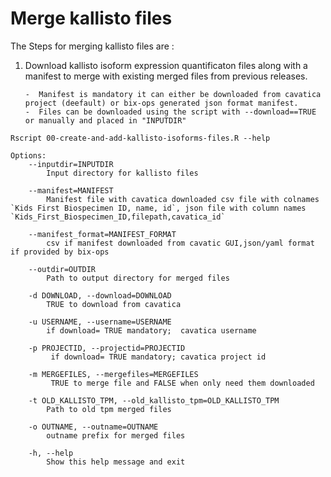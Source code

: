 # Merge kallisto files

The Steps for merging kallisto files are :
 1) Download kallisto isoform expression quantificaton files along with a manifest to merge with existing merged files from previous releases.
 
        -  Manifest is mandatory it can either be downloaded from cavatica project (deefault) or bix-ops generated json format manifest.
        -  Files can be downloaded using the script with --download==TRUE or manually and placed in "INPUTDIR"

```
Rscript 00-create-and-add-kallisto-isoforms-files.R --help

Options:
	--inputdir=INPUTDIR
		Input directory for kallisto files

	--manifest=MANIFEST
		Manifest file with cavatica downloaded csv file with colnames `Kids First Biospecimen ID, name, id`, json file with column names  `Kids_First_Biospecimen_ID,filepath,cavatica_id`

	--manifest_format=MANIFEST_FORMAT
		csv if manifest downloaded from cavatic GUI,json/yaml format if provided by bix-ops

	--outdir=OUTDIR
		Path to output directory for merged files

	-d DOWNLOAD, --download=DOWNLOAD
		TRUE to download from cavatica

	-u USERNAME, --username=USERNAME
		if download= TRUE mandatory;  cavatica username 

	-p PROJECTID, --projectid=PROJECTID
		 if download= TRUE mandatory; cavatica project id

	-m MERGEFILES, --mergefiles=MERGEFILES
		 TRUE to merge file and FALSE when only need them downloaded

	-t OLD_KALLISTO_TPM, --old_kallisto_tpm=OLD_KALLISTO_TPM
		Path to old tpm merged files

	-o OUTNAME, --outname=OUTNAME
		outname prefix for merged files

	-h, --help
		Show this help message and exit
		
```		
